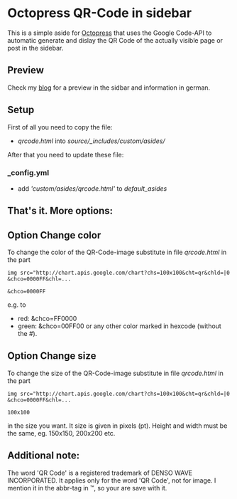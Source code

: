 # Octopress QR-Code in sidebar

This is a simple aside for <a href="http://www.octopress.org">Octopress</a> that uses the Google Code-API to automatic generate and dislay the QR Code of the actually visible page or post in the sidebar.

## Preview

Check my [blog](http://home-server-mind.com/automatische-qr-code-generierung-in-octopress/) for a preview in the sidbar and information in german.

## Setup

First of all you need to copy the file:

* *qrcode.html* into *source/_includes/custom/asides/*

After that you need to update these file:

### _config.yml

* add *'custom/asides/qrcode.html'* to *default_asides*

## That's it. More options:

## Option Change color

To change the color of the QR-Code-image substitute in file *qrcode.html* in the part
```
img src="http://chart.apis.google.com/chart?chs=100x100&cht=qr&chld=|0
&chco=0000FF&chl=...
```
```
&chco=0000FF
```
e.g. to
* red: &chco=FF0000
* green: &chco=00FF00
or any other color marked in hexcode (without the #).

## Option Change size

To change the size of the QR-Code-image substitute in file *qrcode.html* in the part
```
img src="http://chart.apis.google.com/chart?chs=100x100&cht=qr&chld=|0
&chco=0000FF&chl=...
```
```
100x100
```
in the size you want. It size is given in pixels (pt). Height and width must be the same, eg. 150x150, 200x200 etc.



## Additional note:
The word 'QR Code' is a registered trademark of DENSO WAVE INCORPORATED. It applies only for the word 'QR Code', not for image. I mention it in the abbr-tag in &trade;, so your are save with it.
